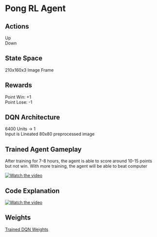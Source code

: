 # Pong RL Agent  

## Actions
Up  
Down  

## State Space
210x160x3 Image Frame  

## Rewards  
Point Win: +1  
Point Lose: -1  

## DQN Architecture
6400 Units -> 1  
Input is Lineated 80x80 preprocessed image  

## Trained Agent Gameplay  
After training for 7-8 hours, the agent is able to score around 10-15 points but not win. With more training, the agent will be able to beat computer  

[![Watch the video](https://img.youtube.com/vi/EleadxMK880/hqdefault.jpg)](https://www.youtube.com/embed/EleadxMK880)

## Code Explanation
[![Watch the video](https://img.youtube.com/vi/HR3dgTOkfIU/hqdefault.jpg)](https://www.youtube.com/embed/HR3dgTOkfIU)

## Weights  
[Trained DQN Weights ](weights/og_weight_test.keras)